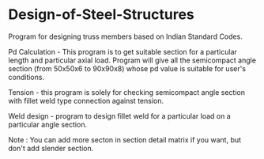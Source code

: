 # Design-of-Steel-Structures
Program for designing truss members based on Indian Standard Codes.

Pd Calculation - This program is to get suitable section for a particular length and particular axial load.
Program will give all the semicompact angle section (from 50x50x6 to 90x90x8) whose pd value is suitable for user's conditions.

Tension - this program is solely for checking semicompact angle section with fillet weld type connection against tension.

Weld design - program to design fillet weld for a particular load on a particular angle section.

Note : You can add more secton in section detail matrix if you want, but don't add slender section.

